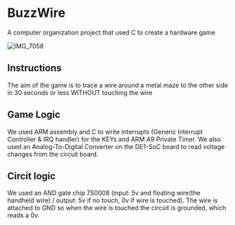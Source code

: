 # BuzzWire
A computer organization project that used C to create a hardware game

![IMG_7058](https://user-images.githubusercontent.com/93873940/231223566-0d163d1c-a31e-4ad7-8db0-216d722fe8ac.JPG)

## Instructions
The aim of the game is to trace a wire around a metal maze to the other side in 30 seconds or less WITHOUT touching the wire

## Game Logic

We used ARM assembly and C to write interrupts (Generic Interrupt Controller & IRQ handler) for the KEYs and ARM A9 Private Timer. We also used an Analog-To-Digital Converter on the DE1-SoC board to read voltage changes from the circuit board. 

## Circit logic
We used an AND gate chip 7S0008 (input: 5v and floating wire(the handheld wire) / output: 5v if no touch, 0v if wire is touched). The wire is attached to GND so when the wire is touched the circuit is grounded, which reads a 0v.
